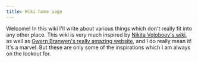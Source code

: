 ```yaml
---
title: Wiki home page
---
```

Welcome! In this wiki I'll write about various things which don't really fit
into any other place. This wiki is very much inspired by [Nikita Voloboev's wiki](https://wiki.nikiv.dev/),
as well as [Gwern Branwen's really amazing website](https://gwern.net/),
and I do really mean it! It's a marvel. But these are only some of the
inspirations which I am always on the lookout for.
